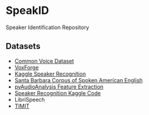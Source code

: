 # SpeakID

Speaker Identification Repository

## Datasets

- [Common Voice Dataset](https://github.com/common-voice/cv-dataset/tree/main/datasets)
- [VoxForge](https://sourceforge.net/projects/voxforge/)
- [Kaggle Speaker Recognition](https://www.kaggle.com/analystanand/speaker-recognition/data)
- [Santa Barbara Corpus of Spoken American English](https://www.kaggle.com/rtatman/santa-barbara-corpus-of-spoken-american-english)
- [pyAudioAnalysis Feature Extraction](https://github.com/tyiannak/pyAudioAnalysis/wiki/3.-Feature-Extraction)
- [Speaker Recognition Kaggle Code](https://www.kaggle.com/code/alkanerturan/speakerrecognition)
- LibriSpeech
- [TIMIT](https://openslr.trmal.net/resources/12/train-clean-100.tar.gz)
